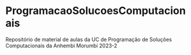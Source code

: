 # ProgramacaoSolucoesComputacionais
Repositório de material de aulas da UC de Programação de Soluções Computacionais da Anhembi Morumbi 2023-2
